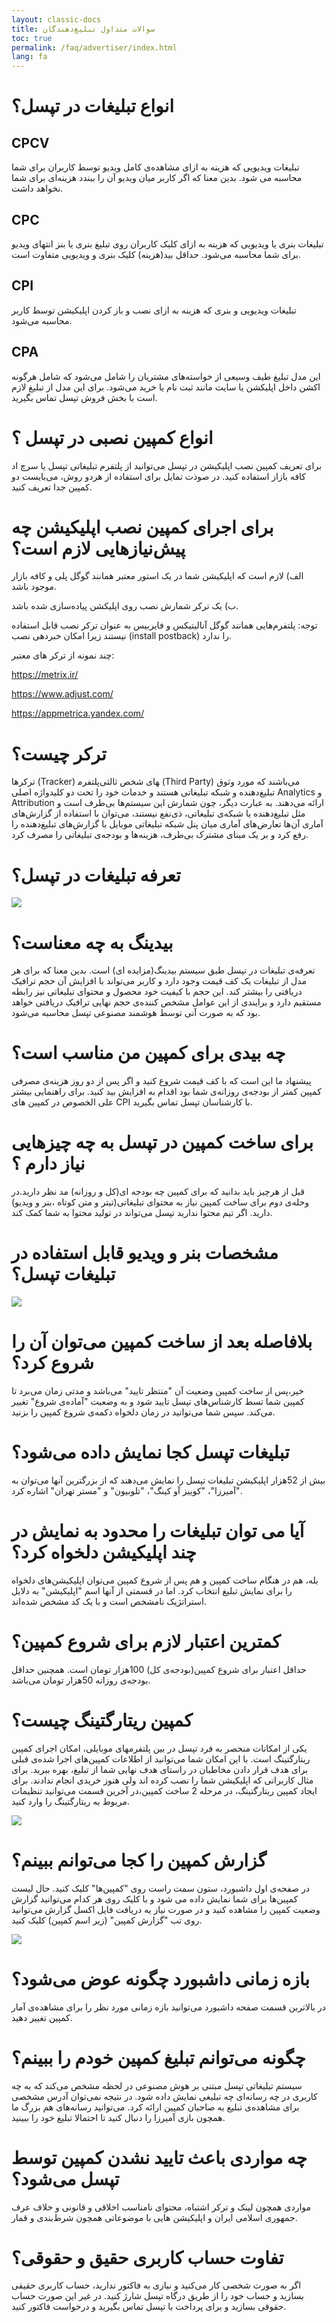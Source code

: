 ```yaml
---
layout: classic-docs
title: سوالات متداول تبلیغ‌دهندگان
toc: true
permalink: /faq/advertiser/index.html
lang: fa
---
```


# انواع تبلیغات در تپسل؟

## CPCV

تبلیغات ویدیویی که هزینه به ازای مشاهده‌ی کامل ویدیو توسط کاربران برای شما محاسبه می شود. بدین معنا که اگر کاربر میان ویدیو آن را ببندد هزینه‌ای برای شما نخواهد داشت.

## CPC

تبلیغات بنری یا ویدیویی که هزینه به ازای کلیک کاربران روی تبلیغ بنری یا بنز انتهای ویدیو برای شما محاسبه می‌شود. حداقل بید(هزینه) کلیک بنری و ویدیویی متفاوت است.

## CPI

 تبلیغات ویدیویی و بنری که هزینه به ازای نصب و باز کردن اپلیکیشن توسط کاربر محاسبه می‌شود.

## CPA

این مدل تبلیغ طیف وسیعی از خواسته‌های مشتریان را شامل می‌شود که شامل هرگونه اکشن داخل اپلیکشن یا سایت مانند ثبت نام یا خرید می‌شود. برای این مدل از تبلیغ لازم است با بخش فروش تپسل تماس بگیرید.

# انواع کمپین نصبی در تپسل ؟

برای تعریف کمپین نصب اپلیکیشن در تپسل می‌توانید از پلتفرم تبلیغاتی تپسل یا سرچ اد کافه بازاز استفاده کنید. در صوذت تمایل برای استفاده از هردو روش، می‌بایست دو کمپین جدا تعریف کنید. 

# برای اجرای کمپین نصب اپلیکیشن چه پیش‌نیازهایی لازم است؟

الف) لازم است که اپلیکیشن شما در یک استور معتبر همانند گوگل پلی و کافه بازار موجود باشد.

ب) یک ترکر شمارش نصب روی اپلیکشن پیاده‌سازی شده باشد.

توجه: پلتفرم‌هایی همانند گوگل آنالیتیکس و فایربیس به عنوان ترکر نصب قابل استفاده نیستند زیرا امکان خبردهی نصب (install postback) را ندارد.

 چند نمونه از ترکر های معتبر:

<https://metrix.ir/>

<https://www.adjust.com/>

<https://appmetrica.yandex.com/>

# ترکر چیست؟

ترکر‌ها (Tracker) پلتفرم‎های شخص ثالثی (Third Party) می‌باشند که مورد وثوق تبلیغ‌دهنده و شبکه تبلیغاتی هستند و خدمات خود را تحت دو کلیدواژه اصلی Analytics و Attribution ارائه می‌دهند. به عبارت دیگر، چون شمارش این سیستم‌ها بی‌طرف است و مثل تبلیغ‌دهنده یا شبکه‌ی تبلیغاتی، ذی‌نفع نیستند، می‌توان با استفاده از گزارش‌های آماری آن‌ها تعارض‌های آماری میان پنل شبکه تبلیغاتی موبایل با گزارش‌های تبلیغ‌دهنده را رفع کرد و بر یک مبنای مشترک بی‌طرف، هزینه‌ها و بودجه‌ی تبلیغاتی را مصرف کرد.

# تعرفه تبلیغات در تپسل؟

![](/images/size-banner.jpg)

# بیدینگ به چه معناست؟

تعرفه‌ی تبلیغات در تپسل طبق سیستم بیدینگ(مزایده ای) است. بدین معنا که برای هر مدل از تبلیغات یک کف قیمت وجود دارد و کاربر می‌تواند با افزایش آن حجم ترافیک دریافتی را بیشتر کند. این حجم با کیفیت خود محصول و محتوای تبلیغاتی نیز رابطه مستقیم دارد و برایندی از این عوامل مشخص کننده‌ی حجم نهایی ترافیک دریافتی خواهد بود که به صورت آنی توسط هوشمند مصنوعی تپسل محاسبه می‌شود.

# چه بیدی برای کمپین من مناسب است؟

پیشنهاد ما این است که با کف قیمت شروع کنید و اگر پس از دو روز هزینه‌ی مصرفی کمپین کمتر از بودجه‌ی روزانه‌‌ی شما بود اقدام به افزایش بید کنید. برای راهنمایی بیشتر علی الخصوص در کمپین های CPI با کارشناسان تپسل تماس بگیرید.

# برای ساخت کمپین در تپسل به چه چیزهایی نیاز دارم ؟

قبل از هرچیز باید بدانید که برای کمپین چه بودجه ای(کل و روزانه) مد نظر دارید.در وحله‌ی دوم برای ساخت کمپین نیاز به محتوای تبلیغاتی(تیتر و متن کوتاه ،بنر و ویدیو) دارید. اگر تیم محتوا ندارید تپسل می‌تواند در تولید محتوا به شما کمک کند.

# مشخصات بنر و ویدیو قابل استفاده در تبلیغات تپسل؟

![](/images/size-banner.jpg)

# بلافاصله بعد از ساخت کمپین می‌توان آن را شروع کرد؟

خیر،پس از ساخت کمپین وضعیت آن "منتظر تایید" می‌باشد و مدتی زمان می‌برد تا کمپین شما تسط کارشناس‌های تپسل تایید شود و به وضعیت "آماده‌ی شروع" تغییر می‌کند. سپس شما می‌توانید در زمان دلخواه دکمه‌ی شروع کمپین را بزنید. 

# تبلیغات تپسل کجا نمایش داده می‌شود؟

بیش از 52هزار اپلیکیشن تبلیغات تپسل را نمایش می‌دهند که از بزرگترین آنها می‌توان به "آمیرزا"، "کوییز آو کینگ"، "تلوبیون" و "مستر تهران" اشاره کرد.

# آیا می توان تبلیغات را محدود به نمایش در چند اپلیکیشن دلخواه کرد؟

بله، هم در هنگام ساخت کمپین و هم پس از شروع کمپین می‌توان اپلیکیشن‌های دلخواه را برای نمایش تبلیغ انتخاب کرد. اما در قسمتی از آنها اسم "اپلیکیشن" به دلایل استراتژیک نامشخص است و با یک کد مشخص شده‌اند.

# کمترین اعتبار لازم برای شروع کمپین؟

حداقل اعتبار برای شروع کمپین(بودجه‌ی کل) 100هزار تومان است. همچنین حداقل بودجه‌ی روزانه 50هزار تومان می‌باشد.

# کمپین ریتارگتینگ چیست؟

یکی از امکانات منحصر به فرد تپسل در بین پلتفرمهای موبایلی، امکان اجرای کمپین ریتارگتینگ است. با این امکان شما می‌توانید از اطلاعات کمپین‌های اجرا شده‌ی قبلی برای هدف قرار دادن مخاطبان در راستای هدف نهایی شما از تبلیغ، بهره ببرید. برای مثال کاربرانی که اپلیکیشن شما را نصب کرده اند ولی هنوز خریدی انجام ندادند. برای ایجاد کمپین ریتارگتینگ، در مرحله 2 ساخت کمپین،در آخرین قسمت می‌توانید تنظیمات مربوط به ریتارگتینگ را وارد کنید.

![](/images/ret.jpg)

# گزارش کمپین را کجا می‌توانم ببینم؟

در صفحه‌ی اول داشبورد، ستون سمت راست روی "کمپین‌ها" کلیک کنید. حال لیست کمپین‌ها برای شما نمایش داده می شود و با کلیک روی هر کدام می‌توانید گزارش وضعیت کمپین را مشاهده کنید و در صورت نیاز یه دریافت فایل اکسل گزارش می‌توانید روی تب "گزارش کمپین" (زیر اسم کمپین) کلیک کنید.

![](/images/report.jpg)

# بازه زمانی داشبورد چگونه عوض می‌شود؟

در بالاتربن قسمت صفحه داشبورد می‌توانید بازه زمانی مورد نظر را برای مشاهده‌ی آمار کمپین تغییر دهید.

# چگونه می‌توانم تبلیغ کمپین خودم را ببینم؟

سیستم تبلیغاتی تپسل مبتنی بر هوش مصنوعی در لحظه مشخص می‌کند که به چه کاربری در چه رسانه‌ای چه تبلیغی نمایش داده شود. در نتیجه نمی‌توان آدرس مشخصی برای مشاهده‌ی تبلیغ به صاحبان کمپین ارائه کرد. می‌توانید رسانه‌های هم بزرگ ما همچون بازی آمیرزا را دنبال کنید تا احتمالا تبلیغ خود را ببینید.

# چه مواردی باعث تایید نشدن کمپین توسط تپسل می‌شود؟

مواردی همچون لینک و ترکر اشتباه، محتوای نامناسب اخلاقی و قانونی و خلاف عرف جمهوری اسلامی ایران و اپلیکیشن هایی با موضوعاتی همچون شرط‌بندی و قمار.

# تفاوت حساب کاربری حقیق و حقوقی؟

اگر به صورت شخصی کار می‌کنید و نیازی به فاکتور ندارید، حساب کاربری حقیقی بسازید و حساب خود را از طریق درگاه تپسل شارژ کنید. در غیر این صورت حساب حقوقی بسازید و برای پرداخت با تپسل تماس بگیرید و درخواست فاکتور کنید.

